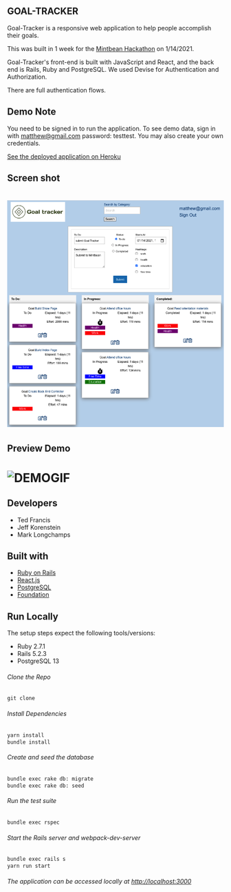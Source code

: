 
## GOAL-TRACKER

Goal-Tracker is a responsive web application to help people accomplish their goals. 

This was built in 1 week for the [Mintbean Hackathon](https://www.mintbean.io/meets/bd3f53c6-c41d-413a-a220-9cedad004b51) on 1/14/2021.

Goal-Tracker's front-end is built with JavaScript and React, and the back end is Rails, Ruby and PostgreSQL.  We used Devise for Authentication and Authorization.

There are full authentication flows.

## Demo Note
You need to be signed in to run the application.
To see demo data, sign in with matthew@gmail.com  password: testtest.
You may also create your own credentials.

[See the deployed application on Heroku](https://goal-tracker-222.herokuapp.com/)

## Screen shot
# ![SCREENSHOT](app/assets/images/Screen-Shot-2021-01-14.png)

## Preview Demo
# ![DEMOGIF](https://media.giphy.com/media/6bRryJnxx8I9iZAn8E/giphy.gif)

## Developers
- Ted Francis
- Jeff Korenstein
- Mark Longchamps

## Built with
- [Ruby on Rails](https://guides.rubyonrails.org/v5.2/)
- [React.js](https://reactjs.org/docs/getting-started.html)
- [PostgreSQL](https://www.postgresql.org/docs/13/index.html)
- [Foundation](https://get.foundation/)

## Run Locally
The setup steps expect the following tools/versions:
- Ruby 2.7.1
- Rails 5.2.3
- PostgreSQL 13

###### Clone the Repo
```
git clone 
```
###### Install Dependencies
```
yarn install 
bundle install 
```

###### Create and seed the database
```
bundle exec rake db: migrate
bundle exec rake db: seed
```

###### Run the test suite
```
bundle exec rspec
```
###### Start the Rails server and webpack-dev-server
```
bundle exec rails s
yarn run start
```

###### The application can be accessed locally at <http://localhost:3000>

